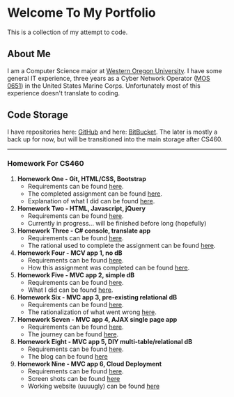 # Welcome To My Portfolio
This is a collection of my attempt to code.


## About Me

I am a Computer Science major at [Western Oregon University](http://www.wou.edu/). I have some general IT experience, three years as a Cyber Network Operator ([MOS 0651](http://mosmanual.com/pages/mos/06/0651.php)) in the United States Marine Corps. Unfortunately most of this experience doesn't translate to coding.

## Code Storage
I have repositories here: [GitHub](https://github.com/avisuano/CS460) and here: [BitBucket](https://bitbucket.org/avisuano15/cs460/src/master/). The later is mostly a back up for now, but will be transitioned into the main storage after CS460.
***
### Homework For CS460
1. **Homework One - Git, HTML/CSS, Bootstrap**
    - Requirements can be found [here](http://www.wou.edu/~morses/classes/cs46x/assignments/HW1.html).
    - The completed assignment can be found [here](https://avisuano.github.io/CS460/HW1/main.html).
    - Explanation of what I did can be found [here](https://avisuano.github.io/CS460/HW1/).
2. **Homework Two - HTML, Javascript, jQuery**
    - Requirements can be found [here](http://www.wou.edu/~morses/classes/cs46x/assignments/HW2.html).
    - Currently in progress... will be finished before long (hopefully)
3. **Homework Three - C# console, translate app**
    - Requirements can be found [here](http://www.wou.edu/~morses/classes/cs46x/assignments/HW3_1819.html).
    - The rational used to complete the assignment can be found [here](https://avisuano.github.io/CS460/HW3/).
4. **Homework Four - MCV app 1, no dB**
    - Requirements can be found [here](http://www.wou.edu/~morses/classes/cs46x/assignments/HW4.html).
    - How this assignment was completed can be found [here](https://avisuano.github.io/CS460/HW4/).
5. **Homework Five - MVC app 2, simple dB**
    - Requirements can be found [here](http://wou.edu/~morses/classes/cs46x/assignments/HW5_1819.html).
    - What I did can be found [here](https://avisuano.github.io/CS460/HW5/).
6. **Homework Six - MVC app 3, pre-existing relational dB**
    - Requirements can be found [here](http://wou.edu/~morses/classes/cs46x/assignments/HW6_1819.html).
    - The rationalization of what went wrong [here](https://avisuano.github.io/CS460/HW6/).
7. **Homework Seven - MVC app 4, AJAX single page app**
    - Requirements can be found [here](http://wou.edu/~morses/classes/cs46x/assignments/HW7_1819.html).
    - The journey can be found [here](https://avisuano.github.io/CS460/HW7/).    
8. **Homework Eight - MVC app 5, DIY multi-table/relational dB**
    - Requirements can be found [here](http://wou.edu/~morses/classes/cs46x/assignments/HW8_1819.html).   
    - The blog can be found [here](https://avisuano.github.io/CS460/HW8/)
9. **Homework Nine - MVC app 6, Cloud Deployment**
    - Requirements can be found [here](http://wou.edu/~morses/classes/cs46x/assignments/HW9_1819.html).
    - Screen shots can be found [here](https://avisuano.github.io/CS460/HW9/)
    - Working website (uuuugly) can be found [here](http://hw8app.azurewebsites.net/)
